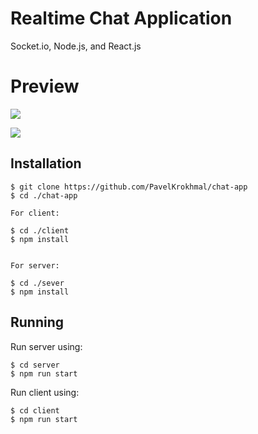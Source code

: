 # Realtime Chat Application

Socket.io, Node.js, and React.js

# Preview

![](https://github.com/PavelKrokhmal/media/blob/main/chat-app/Join.png)

![](https://github.com/PavelKrokhmal/media/blob/main/chat-app/Chat.png)

## Installation

```
$ git clone https://github.com/PavelKrokhmal/chat-app
$ cd ./chat-app

For client:

$ cd ./client
$ npm install


For server:

$ cd ./sever
$ npm install

```

## Running

Run server using:

```
$ cd server
$ npm run start
```


Run client using:

```
$ cd client
$ npm run start
```
